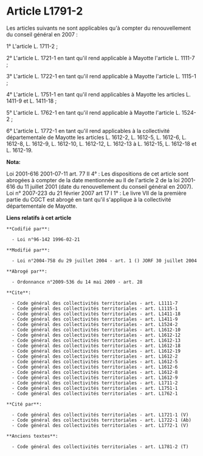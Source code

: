 # Article L1791-2

Les articles suivants ne sont applicables qu'à compter du renouvellement du conseil général en 2007 : 

1° L'article L. 1711-2 ; 

2° L'article L. 1721-1 en tant qu'il rend applicable à Mayotte l'article L. 1111-7 ; 

3° L'article L. 1722-1 en tant qu'il rend applicable à Mayotte l'article L. 1115-1 ; 

4° L'article L. 1751-1 en tant qu'il rend applicables à Mayotte les articles L. 1411-9 et L. 1411-18 ; 

5° L'article L. 1762-1 en tant qu'il rend applicable à Mayotte l'article L. 1524-2 ; 

6° L'article L. 1772-1 en tant qu'il rend applicables à la collectivité départementale de Mayotte les articles L. 1612-2, L.
1612-5, L. 1612-6, L. 1612-8, L. 1612-9, L. 1612-10, L. 1612-12, L. 1612-13 à L. 1612-15, L. 1612-18 et L. 1612-19.

**Nota:**

Loi 2001-616 2001-07-11 art. 77 II 4° : Les dispositions de cet article sont abrogées à compter de la date mentionnée au II
de l'article 2 de la loi 2001-616 du 11 juillet 2001 (date du renouvellement du conseil général en 2007). Loi n° 2007-223 du
21 février 2007 art 17 I 1° : Le livre VII de la première partie du CGCT est abrogé en tant qu'il s'applique à la
collectivité départementale de Mayotte.

**Liens relatifs à cet article**

	**Codifié par**:

	  - Loi n°96-142 1996-02-21

	**Modifié par**:

	  - Loi n°2004-758 du 29 juillet 2004 - art. 1 () JORF 30 juillet 2004

	**Abrogé par**:

	  - Ordonnance n°2009-536 du 14 mai 2009 - art. 28

	**Cite**:

	  - Code général des collectivités territoriales - art. L1111-7
	  - Code général des collectivités territoriales - art. L1115-1
	  - Code général des collectivités territoriales - art. L1411-18
	  - Code général des collectivités territoriales - art. L1411-9
	  - Code général des collectivités territoriales - art. L1524-2
	  - Code général des collectivités territoriales - art. L1612-10
	  - Code général des collectivités territoriales - art. L1612-12
	  - Code général des collectivités territoriales - art. L1612-13
	  - Code général des collectivités territoriales - art. L1612-18
	  - Code général des collectivités territoriales - art. L1612-19
	  - Code général des collectivités territoriales - art. L1612-2
	  - Code général des collectivités territoriales - art. L1612-5
	  - Code général des collectivités territoriales - art. L1612-6
	  - Code général des collectivités territoriales - art. L1612-8
	  - Code général des collectivités territoriales - art. L1612-9
	  - Code général des collectivités territoriales - art. L1711-2
	  - Code général des collectivités territoriales - art. L1751-1
	  - Code général des collectivités territoriales - art. L1762-1

	**Cité par**:

	  - Code général des collectivités territoriales - art. L1721-1 (V)
	  - Code général des collectivités territoriales - art. L1722-1 (Ab)
	  - Code général des collectivités territoriales - art. L1772-1 (V)

	**Anciens textes**:

	  - Code général des collectivités territoriales - art. L1781-2 (T)
